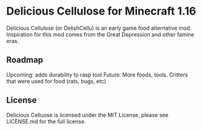 # Delicious Cellulose for Minecraft 1.16

Delicious Cellulose (or DelishCellu) is an early game food alternative mod. Inspiration for this mod comes from the Great Depression and other famine eras.

## Roadmap

Upcoming: adds durability to rasp tool
Future: More foods, tools. Critters that were used for food (rats, bugs, etc)



## License

Delicious Celluose is licensed under the MIT License, please see LICENSE.md for the full license.
